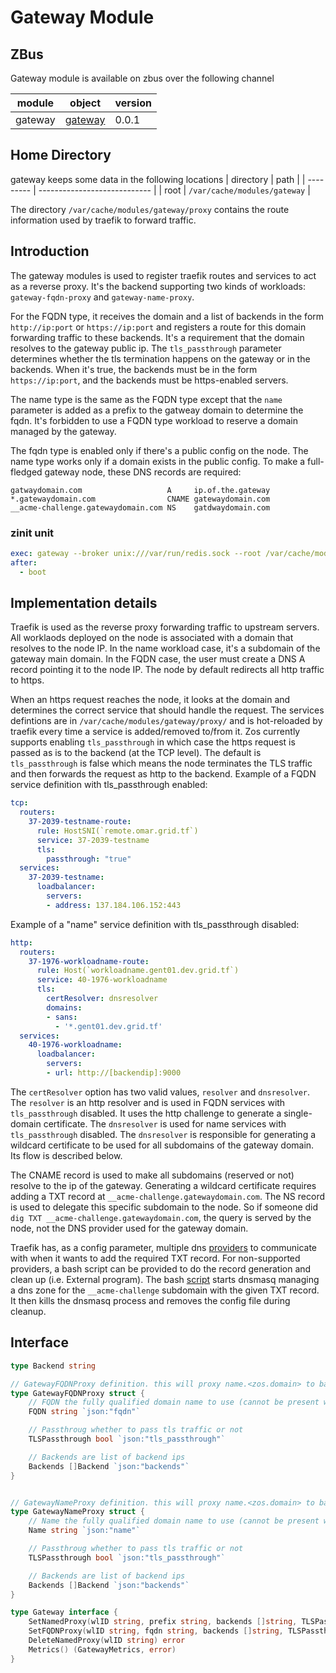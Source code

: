# Gateway Module

## ZBus

Gateway module is available on zbus over the following channel

| module  | object                | version |
| ------- | --------------------- | ------- |
| gateway | [gateway](#interface) | 0.0.1   |

## Home Directory

gateway keeps some data in the following locations
| directory | path                         |
| --------- | ---------------------------- |
| root      | `/var/cache/modules/gateway` |

The directory `/var/cache/modules/gateway/proxy` contains the route information used by traefik to forward traffic.
## Introduction

The gateway modules is used to register traefik routes and services to act as a reverse proxy. It's the backend supporting two kinds of workloads: `gateway-fqdn-proxy` and `gateway-name-proxy`.

For the FQDN type, it receives the domain and a list of backends in the form `http://ip:port` or `https://ip:port` and registers a route for this domain forwarding traffic to these backends. It's a requirement that the domain resolves to the gateway public ip. The `tls_passthrough` parameter determines whether the tls termination happens on the gateway or in the backends. When it's true, the backends must be in the form `https://ip:port`, and the backends must be https-enabled servers.

The name type is the same as the FQDN type except that the `name` parameter is added as a prefix to the gatweay domain to determine the fqdn. It's forbidden to use a FQDN type workload to reserve a domain managed by the gateway. 

The fqdn type is enabled only if there's a public config on the node. The name type works only if a domain exists in the public config. To make a full-fledged gateway node, these DNS records are required:
```
gatwaydomain.com                   A     ip.of.the.gateway
*.gatewaydomain.com                CNAME gatewaydomain.com
__acme-challenge.gatewaydomain.com NS    gatdwaydomain.com
```

### zinit unit

```yaml
exec: gateway --broker unix:///var/run/redis.sock --root /var/cache/modules/gateway
after:
  - boot
```
## Implementation details

Traefik is used as the reverse proxy forwarding traffic to upstream servers. All worklaods deployed on the node is associated with a domain that resolves to the node IP. In the name workload case, it's a subdomain of the gateway main domain. In the FQDN case, the user must create a DNS A record pointing it to the node IP. The node by default redirects all http traffic to https.

When an https request reaches the node, it looks at the domain and determines the correct service that should handle the request. The services defintions are in `/var/cache/modules/gateway/proxy/` and is hot-reloaded by traefik every time a service is added/removed to/from it. Zos currently supports enabling `tls_passthrough` in which case the https request is passed as is to the backend (at the TCP level). The default is `tls_passthrough` is false which means the node terminates the TLS traffic and then forwards the request as http to the backend. 
Example of a FQDN service definition with tls_passthrough enabled:
```yaml
tcp:
  routers:
    37-2039-testname-route:
      rule: HostSNI(`remote.omar.grid.tf`)
      service: 37-2039-testname
      tls:
        passthrough: "true"
  services:
    37-2039-testname:
      loadbalancer:
        servers:
        - address: 137.184.106.152:443
```
Example of a "name" service definition with tls_passthrough disabled:
```yaml
http:
  routers:
    37-1976-workloadname-route:
      rule: Host(`workloadname.gent01.dev.grid.tf`)
      service: 40-1976-workloadname
      tls:
        certResolver: dnsresolver
        domains:
        - sans:
          - '*.gent01.dev.grid.tf'
  services:
    40-1976-workloadname:
      loadbalancer:
        servers:
        - url: http://[backendip]:9000
```

The `certResolver` option has two valid values, `resolver` and `dnsresolver`. The `resolver` is an http resolver and is used in FQDN services with `tls_passthrough` disabled. It uses the http challenge to generate a single-domain certificate. The `dnsresolver` is used for name services with `tls_passthrough` disabled. The `dnsresolver` is responsible for generating a wildcard certificate to be used for all subdomains of the gateway domain. Its flow is described below.

The CNAME record is used to make all subdomains (reserved or not) resolve to the ip of the gateway. Generating a wildcard certificate requires adding a TXT record at `__acme-challenge.gatewaydomain.com`. The NS record is used to delegate this specific subdomain to the node. So if someone did `dig TXT __acme-challenge.gatewaydomain.com`, the query is served by the node, not the DNS provider used for the gateway domain.

Traefik has, as a config parameter, multiple dns [providers](https://doc.traefik.io/traefik/https/acme/#providers) to communicate with when it wants to add the required TXT record. For non-supported providers, a bash script can be provided to do the record generation and clean up (i.e. External program). The bash [script](https://github.com/threefoldtech/zos4/blob/main/pkg/gateway/static/cert.sh) starts dnsmasq managing a dns zone for the `__acme-challenge` subdomain with the given TXT record. It then kills the dnsmasq process and removes the config file during cleanup.
## Interface

```go
type Backend string

// GatewayFQDNProxy definition. this will proxy name.<zos.domain> to backends
type GatewayFQDNProxy struct {
	// FQDN the fully qualified domain name to use (cannot be present with Name)
	FQDN string `json:"fqdn"`

	// Passthroug whether to pass tls traffic or not
	TLSPassthrough bool `json:"tls_passthrough"`

	// Backends are list of backend ips
	Backends []Backend `json:"backends"`
}


// GatewayNameProxy definition. this will proxy name.<zos.domain> to backends
type GatewayNameProxy struct {
	// Name the fully qualified domain name to use (cannot be present with Name)
	Name string `json:"name"`

	// Passthroug whether to pass tls traffic or not
	TLSPassthrough bool `json:"tls_passthrough"`

	// Backends are list of backend ips
	Backends []Backend `json:"backends"`
}

type Gateway interface {
	SetNamedProxy(wlID string, prefix string, backends []string, TLSPassthrough bool) (string, error)
	SetFQDNProxy(wlID string, fqdn string, backends []string, TLSPassthrough bool) error
	DeleteNamedProxy(wlID string) error
	Metrics() (GatewayMetrics, error)
}
```

